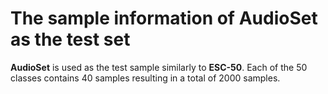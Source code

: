 # The sample information of **AudioSet** as the test set

 **AudioSet** is used as the test sample similarly to **ESC-50**. Each of the 50 classes contains 40 samples resulting in a total of 2000 samples.





